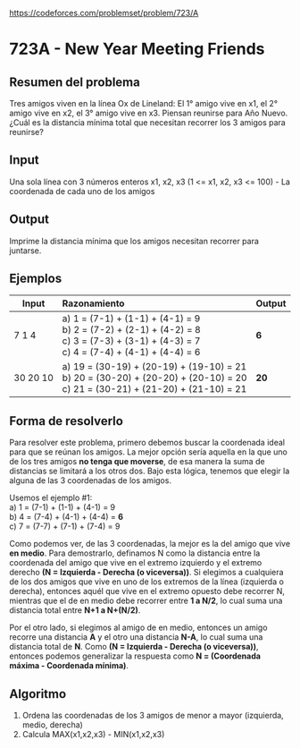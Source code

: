 https://codeforces.com/problemset/problem/723/A

# 723A - New Year Meeting Friends

## Resumen del problema
Tres amigos viven en la línea Ox de Lineland: El 1° amigo vive en x1, el 2° amigo vive en x2, el 3° amigo vive en x3. Piensan reunirse para Año Nuevo. ¿Cuál es la distancia mínima total que necesitan recorrer los 3 amigos para reunirse?

## Input
Una sola línea con 3 números enteros x1, x2, x3 (1 <= x1, x2, x3 <= 100) - La coordenada de cada uno de los amigos

## Output
Imprime la distancia mínima que los amigos necesitan recorrer para juntarse.

## Ejemplos
| Input       | Razonamiento  | Output    |
| ----------- | :------------ | --------- |
| 7 1 4       | a) 1 = (7-1) + (1-1) + (4-1) = 9 <br> b) 2 = (7-2) + (2-1) + (4-2) = 8 <br> c) 3 = (7-3) + (3-1) + (4-3) = 7 <br> c) 4 = (7-4) + (4-1) + (4-4) = 6  | **6**      |
| 30 20 10    | a) 19 = (30-19) + (20-19) + (19-10) = 21 <br> b) 20 = (30-20) + (20-20) + (20-10) = 20 <br> c) 21 = (30-21) + (21-20) + (21-10) = 21      | **20**          |

## Forma de resolverlo
Para resolver este problema, primero debemos buscar la coordenada ideal para que se reúnan los amigos. La mejor opción sería aquella en la que uno de los tres amigos **no tenga que moverse**, de esa manera la suma de distancias se limitará a los otros dos. Bajo esta lógica, tenemos que elegir la alguna de las 3 coordenadas de los amigos.

Usemos el ejemplo #1: \
a) 1 = (7-1) + (1-1) + (4-1) = 9 \
b) 4 = (7-4) + (4-1) + (4-4) = **6** \
c) 7 = (7-7) + (7-1) + (7-4) = 9 

Como podemos ver, de las 3 coordenadas, la mejor es la del amigo que vive **en medio**. Para demostrarlo, definamos N como la distancia entre la coordenada del amigo que vive en el extremo izquierdo y el extremo derecho **(N = Izquierda - Derecha (o viceversa))**. Si elegimos a cualquiera de los dos amigos que vive en uno de los extremos de la línea (izquierda o derecha), entonces aquél que vive en el extremo opuesto debe recorrer N, mientras que el de en medio debe recorrer entre **1 a N/2**, lo cual suma una distancia total entre **N+1 a N+(N/2)**. 

Por el otro lado, si elegimos al amigo de en medio, entonces un amigo recorre una distancia **A** y el otro una distancia **N-A**, lo cual suma una distancia total de **N**. Como **(N = Izquierda - Derecha (o viceversa))**, entonces podemos generalizar la respuesta como **N = (Coordenada máxima - Coordenada mínima)**.

## Algoritmo
1) Ordena las coordenadas de los 3 amigos de menor a mayor (izquierda, medio, derecha)
2) Calcula MAX(x1,x2,x3) - MIN(x1,x2,x3)
